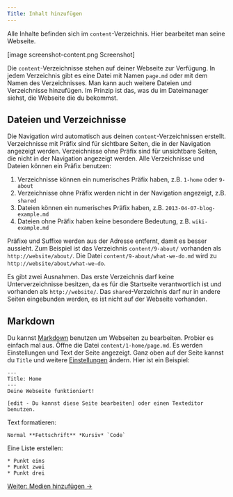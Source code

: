 ```yaml
---
Title: Inhalt hinzufügen
---
```

Alle Inhalte befinden sich im `content`-Verzeichnis. Hier bearbeitet man seine Webseite. 

[image screenshot-content.png Screenshot]

Die `content`-Verzeichnisse stehen auf deiner Webseite zur Verfügung. In jedem Verzeichnis gibt es eine Datei mit Namen `page.md` oder mit dem Namen des Verzeichnisses. Man kann auch weitere Dateien und Verzeichnisse hinzufügen. Im Prinzip ist das, was du im Dateimanager siehst, die Webseite die du bekommst.

## Dateien und Verzeichnisse

Die Navigation wird automatisch aus deinen `content`-Verzeichnissen erstellt. Verzeichnisse mit Präfix sind für sichtbare Seiten, die in der Navigation angezeigt werden. Verzeichnisse ohne Präfix sind für unsichtbare Seiten, die nicht in der Navigation angezeigt werden. Alle Verzeichnisse und Dateien können ein Präfix benutzen:

1. Verzeichnisse können ein numerisches Präfix haben, z.B. `1-home` oder `9-about`
2. Verzeichnisse ohne Präfix werden nicht in der Navigation angezeigt, z.B. `shared`
3. Dateien können ein numerisches Präfix haben, z.B. `2013-04-07-blog-example.md`
4. Dateien ohne Präfix haben keine besondere Bedeutung, z.B. `wiki-example.md`

Präfixe und Suffixe werden aus der Adresse entfernt, damit es besser aussieht. Zum Beispiel ist das Verzeichnis `content/9-about/` vorhanden als `http://website/about/`. Die Datei `content/9-about/what-we-do.md` wird zu `http://website/about/what-we-do`.

Es gibt zwei Ausnahmen. Das erste Verzeichnis darf keine Unterverzeichnisse besitzen, da es für die Startseite verantwortlich ist und vorhanden als `http://website/`. Das `shared`-Verzeichnis darf nur in andere Seiten eingebunden werden, es ist nicht auf der Webseite vorhanden.

## Markdown

Du kannst [Markdown](markdown-cheat-sheet) benutzen um Webseiten zu bearbeiten. Probier es einfach mal aus. Öffne die Datei `content/1-home/page.md`. Es werden Einstellungen und Text der Seite angezeigt. Ganz oben auf der Seite kannst du `Title` und weitere [Einstellungen](markdown-cheat-sheet#einstellungen) ändern. Hier ist ein Beispiel:

    ---
    Title: Home
    ---
    Deine Webseite funktioniert!
    
    [edit - Du kannst diese Seite bearbeiten] oder einen Texteditor benutzen.

Text formatieren:

    Normal **Fettschrift** *Kursiv* `Code`

Eine Liste erstellen:

    * Punkt eins
    * Punkt zwei
    * Punkt drei

[Weiter: Medien hinzufügen →](adding-media)